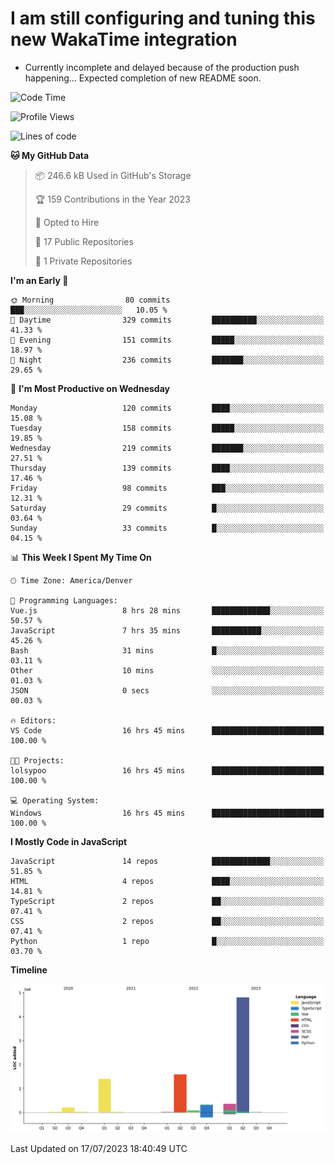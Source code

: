 # I am still configuring and tuning this new WakaTime integration
- Currently incomplete and delayed because of the production push happening... Expected completion of new README soon.
<!--START_SECTION:waka-->
![Code Time](http://img.shields.io/badge/Code%20Time-227%20hrs%2025%20mins-blue)

![Profile Views](http://img.shields.io/badge/Profile%20Views-0-blue)

![Lines of code](https://img.shields.io/badge/From%20Hello%20World%20I%27ve%20Written-8.8%20million%20lines%20of%20code-blue)

**🐱 My GitHub Data** 

> 📦 246.6 kB Used in GitHub's Storage 
 > 
> 🏆 159 Contributions in the Year 2023
 > 
> 💼 Opted to Hire
 > 
> 📜 17 Public Repositories 
 > 
> 🔑 1 Private Repositories 
 > 
**I'm an Early 🐤** 

```text
🌞 Morning                80 commits          ███░░░░░░░░░░░░░░░░░░░░░░   10.05 % 
🌆 Daytime                329 commits         ██████████░░░░░░░░░░░░░░░   41.33 % 
🌃 Evening                151 commits         █████░░░░░░░░░░░░░░░░░░░░   18.97 % 
🌙 Night                  236 commits         ███████░░░░░░░░░░░░░░░░░░   29.65 % 
```
📅 **I'm Most Productive on Wednesday** 

```text
Monday                   120 commits         ████░░░░░░░░░░░░░░░░░░░░░   15.08 % 
Tuesday                  158 commits         █████░░░░░░░░░░░░░░░░░░░░   19.85 % 
Wednesday                219 commits         ███████░░░░░░░░░░░░░░░░░░   27.51 % 
Thursday                 139 commits         ████░░░░░░░░░░░░░░░░░░░░░   17.46 % 
Friday                   98 commits          ███░░░░░░░░░░░░░░░░░░░░░░   12.31 % 
Saturday                 29 commits          █░░░░░░░░░░░░░░░░░░░░░░░░   03.64 % 
Sunday                   33 commits          █░░░░░░░░░░░░░░░░░░░░░░░░   04.15 % 
```


📊 **This Week I Spent My Time On** 

```text
🕑︎ Time Zone: America/Denver

💬 Programming Languages: 
Vue.js                   8 hrs 28 mins       █████████████░░░░░░░░░░░░   50.57 % 
JavaScript               7 hrs 35 mins       ███████████░░░░░░░░░░░░░░   45.26 % 
Bash                     31 mins             █░░░░░░░░░░░░░░░░░░░░░░░░   03.11 % 
Other                    10 mins             ░░░░░░░░░░░░░░░░░░░░░░░░░   01.03 % 
JSON                     0 secs              ░░░░░░░░░░░░░░░░░░░░░░░░░   00.03 % 

🔥 Editors: 
VS Code                  16 hrs 45 mins      █████████████████████████   100.00 % 

🐱‍💻 Projects: 
lolsypoo                 16 hrs 45 mins      █████████████████████████   100.00 % 

💻 Operating System: 
Windows                  16 hrs 45 mins      █████████████████████████   100.00 % 
```

**I Mostly Code in JavaScript** 

```text
JavaScript               14 repos            █████████████░░░░░░░░░░░░   51.85 % 
HTML                     4 repos             ████░░░░░░░░░░░░░░░░░░░░░   14.81 % 
TypeScript               2 repos             ██░░░░░░░░░░░░░░░░░░░░░░░   07.41 % 
CSS                      2 repos             ██░░░░░░░░░░░░░░░░░░░░░░░   07.41 % 
Python                   1 repo              █░░░░░░░░░░░░░░░░░░░░░░░░   03.70 % 
```



**Timeline**

![Lines of Code chart](https://raw.githubusercontent.com/certifiedbice/certifiedbice/main/assets/bar_graph.png)


 Last Updated on 17/07/2023 18:40:49 UTC
<!--END_SECTION:waka-->
